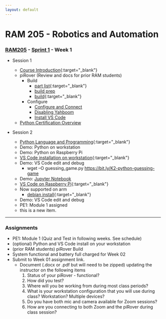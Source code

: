 ```yaml
---
layout: default
---
```


# RAM 205 - Robotics and Automation

### [RAM205](../../) - [Sprint 1](../) - Week 1

- Session 1
    - [Course Introduction](../../course_info/RAM205.Syllabus.pdf){:target="_blank"}
    - piRover (Review and docs for prior RAM students)
        - Build
            - [part list](piRoverBuild/Parts_piRover_V3_F20.pdf){:target="_blank"}
            - [build prep](piRoverBuild/piRoverBuildPreparation.pdf)
            - [build](piRoverBuild/piRoverBuild.pdf){:target="_blank"}
        - Configure
            - [Configure and Connect](../../resource/ConfiguringTheRaspberryPi.pdf)
            - [Disabling Yahboom](../../resource/DisablingYahboomBluetooth.pdf)
            - [Install VS Code](../../resource/VisualStudioCodeGettingStarted.pdf)
    - [Python Certification Overview](../../python_cert)
    
- Session 2
    - [Python Language and Programming](python/PythonIntroduction.pdf){:target="_blank"}
    - Demo: Python on workstation
    - Demo: Python on Raspberry Pi 
    - [VS Code installation on workstation](https://code.visualstudio.com/Download){:target="_blank"}
    - Demo: VS Code edit and debug
        - wget –O guessing_game.py https://bit.ly/K2-python-guessing-game
    - Demo: [Jupyter Notebook](python/Strings.ipynb)
    - [VS Code on Raspberry Pi](python/VisualStudioCodeGettingStarted.pdf){:target="_blank"}
    - Now supported on arm
        - [debian install](https://snapcraft.io/install/code/debian){:target="_blank"}
    - Demo: VS Code edit and debug
    - PE1: Module 1 assigned
    - this is a new item.

---

### Assignments
- PE1: Module 1 (Quiz and Test in following weeks. See schedule)
- (optional) Python and VS Code install on your workstation
- (prior RAM students) piRover Build
- System functional and battery full charged for Week 02
- Submit to Week 01 assignment link.
    - Document (.docx or .pdf but will need to be zipped) updating the instructor on the following items
        1. Status of your piRover - functional?
        2. How did you test?
        3. Where will you be working from during most class periods?
        4. What is your workstation configuration that you will use during class? Workstation? Multiple devices?
        5. Do you have both mic and camera available for Zoom sessions?
        6. How are you connecting to both Zoom and the piRover during class session?

